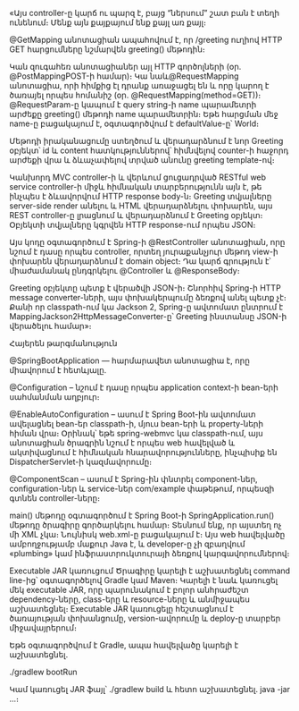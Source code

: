 «Այս controller-ը կարճ ու պարզ է, բայց “ներսում” շատ բան է տեղի ունենում։ Մենք այն քայքայում ենք քայլ առ քայլ։

@GetMapping անոտացիան ապահովում է, որ /greeting ուղիով HTTP GET հարցումները նշմարվեն greeting() մեթոդին։

Կան զուգահեռ անոտացիաներ այլ HTTP գործոլների (օր. @PostMappingPOST-ի համար)։ Կա նաև@RequestMapping անոտացիա, որի հիմքից էլ դրանք առաջացել են և
 որը կարող է ծառայել որպես հոմանիշ (օր. @RequestMapping(method=GET))։
@RequestParam-ը կապում է query string-ի name պարամետրի արժեքը greeting() մեթոդի name պարամետրին։
Եթե հարցման մեջ name-ը բացակայում է, օգտագործվում է defaultValue-ը՝ World։

Մեթոդի իրականացումը ստեղծում և վերադարձնում է նոր Greeting օբյեկտ՝ id և content հատկություններով՝
հիմնվելով counter-ի հաջորդ արժեքի վրա և ձևաչափելով տրված անունը greeting template-ով։

Կանխորդ MVC controller-ի և վերևում ցուցադրված RESTful web service controller-ի միջև հիմնական տարբերությունն այն է,
թե ինչպես է ձևավորվում HTTP response body-ն։ Greeting տվյալները server-side render անելու և HTML վերադարձնելու փոխարեն,
այս REST controller-ը լրացնում և վերադարձնում է Greeting օբյեկտ։ Օբյեկտի տվյալները կգրվեն HTTP response-ում որպես JSON։

Այս կոդը օգտագործում է Spring-ի @RestController անոտացիան, որը նշում է դասը որպես controller, որտեղ յուրաքանչյուր մեթոդ
view-ի փոխարեն վերադարձնում է domain object։ Դա կարճ գրություն է՝ միաժամանակ ընդգրկելու @Controller և @ResponseBody։

Greeting օբյեկտը պետք է վերածվի JSON-ի։ Շնորհիվ Spring-ի HTTP message converter-ների, այս փոխակերպումը ձեռքով անել պետք չէ։
Քանի որ classpath-ում կա Jackson 2, Spring-ը ավտոմատ ընտրում է MappingJackson2HttpMessageConverter-ը՝ Greeting ինստանսը JSON-ի վերածելու համար»։

Հայերեն թարգմանություն

@SpringBootApplication ― հարմարավետ անոտացիա է, որը միավորում է հետևյալը․

@Configuration – նշում է դասը որպես application context-ի bean-երի սահմանման աղբյուր։

@EnableAutoConfiguration – ասում է Spring Boot-ին ավտոմատ ավելացնել bean-եր classpath-ի, մյուս bean-երի և property-ների հիման վրա։ Օրինակ՝ եթե spring-webmvc կա classpath-ում, այս անոտացիան ծրագրին նշում է որպես web հավելված և ակտիվացնում է հիմնական հնարավորությունները, ինչպիսիք են DispatcherServlet-ի կազմավորումը։

@ComponentScan – ասում է Spring-ին փնտրել component-ներ, configuration-ներ և service-ներ com/example փաթեթում, որպեսզի գտնեն controller-ները։

main() մեթոդը օգտագործում է Spring Boot-ի SpringApplication.run() մեթոդը ծրագիրը գործարկելու համար։ Տեսնում ենք, որ այստեղ ոչ մի XML չկա։ Նույնիսկ web.xml-ը բացակայում է։ Այս web հավելվածը ամբողջությամբ մաքուր Java է, և developer-ը չի զբաղվում «plumbing» կամ ինֆրաստրուկտուրայի ձեռքով կարգավորումներով։

Executable JAR կառուցում
Ծրագիրը կարելի է աշխատեցնել command line-ից՝ օգտագործելով Gradle կամ Maven։ Կարելի է նաև կառուցել մեկ executable JAR, որը պարունակում է բոլոր անհրաժեշտ dependency-ները, class-երը և resource-ները և անմիջապես աշխատեցնել։ Executable JAR կառուցելը հեշտացնում է ծառայության փոխանցումը, version-ավորումը և deploy-ը տարբեր միջավայրերում։

Եթե օգտագործվում է Gradle, ապա հավելվածը կարելի է աշխատեցնել․

./gradlew bootRun

Կամ կառուցել JAR ֆայլ՝ ./gradlew build և հետո աշխատեցնել․ java -jar ...։